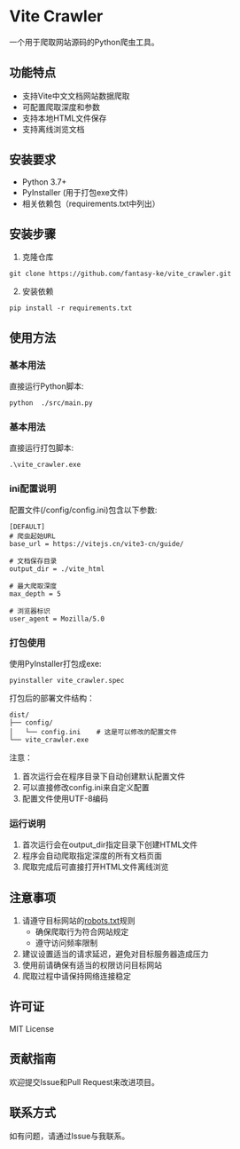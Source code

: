 # Vite Crawler

一个用于爬取网站源码的Python爬虫工具。

## 功能特点

- 支持Vite中文文档网站数据爬取
- 可配置爬取深度和参数
- 支持本地HTML文件保存
- 支持离线浏览文档

## 安装要求

- Python 3.7+
- PyInstaller (用于打包exe文件)
- 相关依赖包（requirements.txt中列出）

## 安装步骤

1. 克隆仓库

```
git clone https://github.com/fantasy-ke/vite_crawler.git
```

2. 安装依赖

```
pip install -r requirements.txt
```

## 使用方法

### 基本用法

直接运行Python脚本:
```
python  ./src/main.py
```

### 基本用法

直接运行打包脚本:
```
.\vite_crawler.exe
```

### ini配置说明
配置文件(/config/config.ini)包含以下参数:
```
[DEFAULT]
# 爬虫起始URL
base_url = https://vitejs.cn/vite3-cn/guide/

# 文档保存目录
output_dir = ./vite_html

# 最大爬取深度
max_depth = 5

# 浏览器标识
user_agent = Mozilla/5.0
```

### 打包使用

使用PyInstaller打包成exe:
```
pyinstaller vite_crawler.spec
```

打包后的部署文件结构：
```
dist/
├── config/
│   └── config.ini    # 这是可以修改的配置文件
└── vite_crawler.exe
```

注意：
1. 首次运行会在程序目录下自动创建默认配置文件
2. 可以直接修改config.ini来自定义配置
3. 配置文件使用UTF-8编码

### 运行说明

1. 首次运行会在output_dir指定目录下创建HTML文件
2. 程序会自动爬取指定深度的所有文档页面
3. 爬取完成后可直接打开HTML文件离线浏览

## 注意事项

1. 请遵守目标网站的[robots.txt](https://vitejs.cn/robots.txt)规则
   - 确保爬取行为符合网站规定
   - 遵守访问频率限制
2. 建议设置适当的请求延迟，避免对目标服务器造成压力
3. 使用前请确保有适当的权限访问目标网站
4. 爬取过程中请保持网络连接稳定

## 许可证

MIT License

## 贡献指南

欢迎提交Issue和Pull Request来改进项目。

## 联系方式

如有问题，请通过Issue与我联系。
